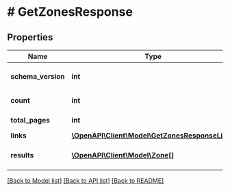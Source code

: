 # # GetZonesResponse

## Properties

Name | Type | Description | Notes
------------ | ------------- | ------------- | -------------
**schema_version** | **int** | The schema version | [optional]
**count** | **int** | Number of records | [optional]
**total_pages** | **int** | The total pages | [optional]
**links** | [**\OpenAPI\Client\Model\GetZonesResponseLinks**](GetZonesResponseLinks.md) |  | [optional]
**results** | [**\OpenAPI\Client\Model\Zone[]**](Zone.md) | Hosted zones collection | [optional]

[[Back to Model list]](../../README.md#models) [[Back to API list]](../../README.md#endpoints) [[Back to README]](../../README.md)
